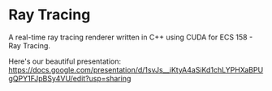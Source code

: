 # Ray Tracing
A real-time ray tracing renderer written in C++ using CUDA for ECS 158 - Ray Tracing.

Here's our beautiful presentation:
https://docs.google.com/presentation/d/1svJs__iKtyA4aSiKd1chLYPHXaBPUgQPY1FJpBSy4VU/edit?usp=sharing